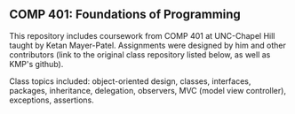 ## COMP 401: Foundations of Programming

This repository includes coursework from COMP 401 at UNC-Chapel Hill taught by Ketan Mayer-Patel. Assignments were designed by him and other contributors (link to the original class repository listed below, as well as KMP's github).

Class topics included: object-oriented design, classes, interfaces, packages, inheritance, delegation, observers, MVC (model view controller), exceptions, assertions.
